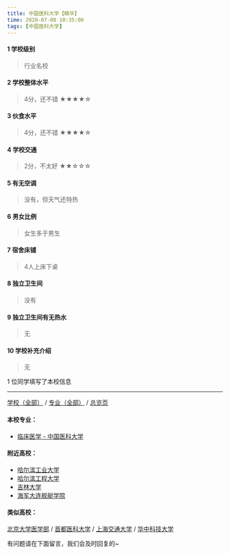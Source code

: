 ```yaml
---
title: 中国医科大学【精华】
time: 2020-07-08 10:35:00
tags: [中国医科大学]
---
```

#### 1 学校级别
> 行业名校


#### 2 学校整体水平
> 4分，还不错
★★★★☆


#### 3 伙食水平
>  4分，还不错
★★★★☆


#### 4 学校交通
> 2分，不太好
★★☆☆☆


#### 5 有无空调
> 没有，但天气还特热


#### 6 男女比例
> 女生多于男生

#### 7 宿舍床铺
> 4人上床下桌
 

#### 8 独立卫生间
> 没有


#### 9 独立卫生间有无热水
> 无


#### 10 学校补充介绍
> 无

1 位同学填写了本校信息
***
[学校（全部）](https://univgo.github.io/2020/07/08/3efa6bcca419) / [专业（全部）](https://univgo.github.io/2020/07/08/2d4c6d3552c2) / [总览页](https://univgo.github.io/2020/07/08/445daeb4fa00)
#### 本校专业：
- [临床医学 - 中国医科大学](https://univgo.github.io/2020/07/08/6ff86ee1e84a)

#### 附近高校：
- [哈尔滨工业大学](https://univgo.github.io/2020/07/08/304b1017803e) 
- [哈尔滨工程大学](https://univgo.github.io/2020/07/08/f2d17cf1d3bd)
- [吉林大学](https://univgo.github.io/2020/07/08/ae826c27bf7a) 
- [海军大连舰艇学院](https://univgo.github.io/2020/07/08/03aae8c57844)

#### 类似高校：
[北京大学医学部](https://univgo.github.io/2020/07/08/941961c4e16e) / [首都医科大学](https://univgo.github.io/2020/07/08/首都医科大学) / [上海交通大学](https://univgo.github.io/2020/07/08/上海交通大学) / [华中科技大学](https://univgo.github.io/2020/07/08/华中科技大学)


有问题请在下面留言，我们会及时回复的~
